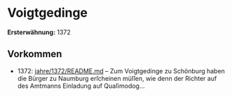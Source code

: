 # Voigtgedinge

**Ersterwähnung:** 1372

## Vorkommen
- 1372: [jahre/1372/README.md](../jahre/1372/README.md) – Zum Voigtgedinge zu Schönburg haben die Bürger
zu Naumburg erſcheinen müſſen, wie denn der Richter
auf des Amtmanns Einladung auf Quaſimodog...
